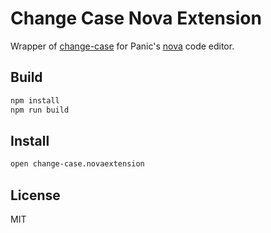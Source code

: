 # Change Case Nova Extension

Wrapper of [change-case](https://github.com/blakeembrey/change-case) for Panic's [nova](https://nova.app) code editor.

## Build

```bash
npm install
npm run build
```

## Install

```bash
open change-case.novaextension
```

## License

MIT
